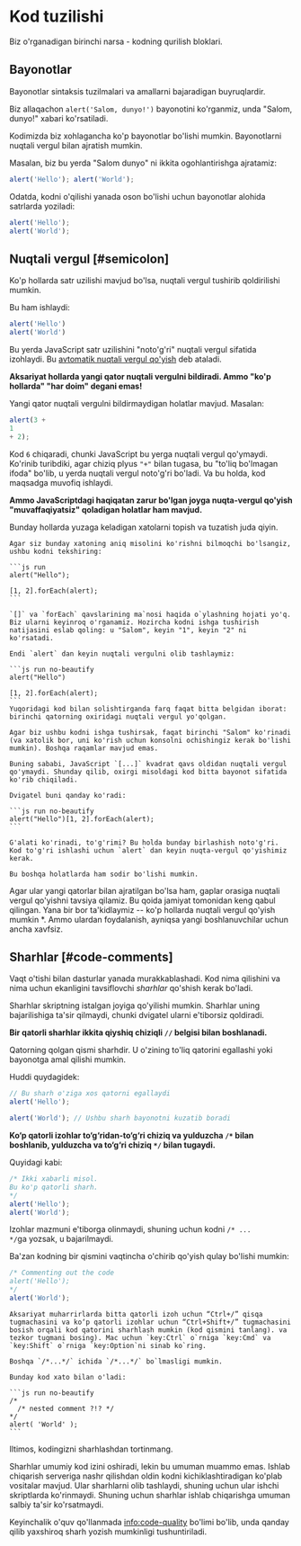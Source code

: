 # Kod tuzilishi

Biz o'rganadigan birinchi narsa - kodning qurilish bloklari.

## Bayonotlar

Bayonotlar sintaksis tuzilmalari va amallarni bajaradigan buyruqlardir.

Biz allaqachon `alert('Salom, dunyo!')` bayonotini ko'rganmiz, unda "Salom, dunyo!" xabari ko'rsatiladi. 

Kodimizda biz xohlagancha ko'p bayonotlar bo'lishi mumkin. Bayonotlarni nuqtali vergul bilan ajratish mumkin.

Masalan, biz bu yerda "Salom dunyo" ni ikkita ogohlantirishga ajratamiz:

```js run no-beautify
alert('Hello'); alert('World');
```
Odatda, kodni o'qilishi yanada oson bo'lishi uchun bayonotlar alohida satrlarda yoziladi:

```js run no-beautify
alert('Hello');
alert('World');
```

## Nuqtali vergul [#semicolon]

Ko'p hollarda satr uzilishi mavjud bo'lsa, nuqtali vergul tushirib qoldirilishi mumkin.

Bu ham ishlaydi:

```js run no-beautify
alert('Hello')
alert('World')
```
Bu yerda JavaScript satr uzilishini "noto'g'ri" nuqtali vergul sifatida izohlaydi. Bu [avtomatik nuqtali vergul qo'yish](https://tc39.github.io/ecma262/#sec-automatic-semicolon-insertion) deb ataladi.

**Aksariyat hollarda yangi qator nuqtali vergulni bildiradi. Ammo "ko'p hollarda" "har doim" degani emas!**

Yangi qator nuqtali vergulni bildirmaydigan holatlar mavjud. Masalan:

```js run no-beautify
alert(3 +
1
+ 2);
```

Kod `6` chiqaradi, chunki JavaScript bu yerga nuqtali vergul qo'ymaydi. Ko'rinib turibdiki, agar chiziq plyus `"+"` bilan tugasa, bu "to'liq bo'lmagan ifoda" bo'lib, u yerda nuqtali vergul noto'g'ri bo'ladi. Va bu holda, kod maqsadga muvofiq ishlaydi.

**Ammo JavaScriptdagi haqiqatan zarur bo'lgan joyga nuqta-vergul qo'yish "muvaffaqiyatsiz" qoladigan holatlar ham mavjud.**

Bunday hollarda yuzaga keladigan xatolarni topish va tuzatish juda qiyin.

````smart header="Xatoga misol"
Agar siz bunday xatoning aniq misolini ko'rishni bilmoqchi bo'lsangiz, ushbu kodni tekshiring:

```js run
alert("Hello");

[1, 2].forEach(alert);
```

`[]` va `forEach` qavslarining ma`nosi haqida o`ylashning hojati yo'q. Biz ularni keyinroq o'rganamiz. Hozircha kodni ishga tushirish natijasini eslab qoling: u "Salom", keyin "1", keyin "2" ni ko'rsatadi.

Endi `alert` dan keyin nuqtali vergulni olib tashlaymiz:

```js run no-beautify
alert("Hello")

[1, 2].forEach(alert);
```
Yuqoridagi kod bilan solishtirganda farq faqat bitta belgidan iborat: birinchi qatorning oxiridagi nuqtali vergul yo'qolgan.

Agar biz ushbu kodni ishga tushirsak, faqat birinchi "Salom" ko'rinadi (va xatolik bor, uni ko'rish uchun konsolni ochishingiz kerak bo'lishi mumkin). Boshqa raqamlar mavjud emas.

Buning sababi, JavaScript `[...]` kvadrat qavs oldidan nuqtali vergul qo'ymaydi. Shunday qilib, oxirgi misoldagi kod bitta bayonot sifatida ko'rib chiqiladi.

Dvigatel buni qanday ko'radi:

```js run no-beautify
alert("Hello")[1, 2].forEach(alert);
```

G'alati ko'rinadi, to'g'rimi? Bu holda bunday birlashish noto'g'ri. Kod to'g'ri ishlashi uchun `alert` dan keyin nuqta-vergul qo'yishimiz kerak.

Bu boshqa holatlarda ham sodir bo'lishi mumkin.
````

Agar ular yangi qatorlar bilan ajratilgan bo'lsa ham, gaplar orasiga nuqtali vergul qo'yishni tavsiya qilamiz. Bu qoida jamiyat tomonidan keng qabul qilingan. Yana bir bor ta'kidlaymiz -- ko'p hollarda nuqtali vergul qo'yish mumkin *. Ammo ulardan foydalanish, ayniqsa yangi boshlanuvchilar uchun ancha xavfsiz.

## Sharhlar [#code-comments]

Vaqt o'tishi bilan dasturlar yanada murakkablashadi. Kod nima qilishini va nima uchun ekanligini tavsiflovchi *sharhlar* qo'shish kerak bo'ladi.

Sharhlar skriptning istalgan joyiga qo'yilishi mumkin. Sharhlar uning bajarilishiga ta'sir qilmaydi, chunki dvigatel ularni e'tiborsiz qoldiradi.

**Bir qatorli sharhlar ikkita qiyshiq chiziqli `//` belgisi bilan boshlanadi.**

Qatorning qolgan qismi sharhdir. U o'zining to'liq qatorini egallashi yoki bayonotga amal qilishi mumkin.

Huddi quydagidek:
```js run
// Bu sharh o'ziga xos qatorni egallaydi
alert('Hello');

alert('World'); // Ushbu sharh bayonotni kuzatib boradi
```

**Ko‘p qatorli izohlar to‘g‘ridan-to‘g‘ri chiziq va yulduzcha <code>/&#42;</code> bilan boshlanib, yulduzcha va to‘g‘ri chiziq <code>&#42;/</code> bilan tugaydi.**

Quyidagi kabi:

```js run
/* Ikki xabarli misol.
Bu ko'p qatorli sharh.
*/
alert('Hello');
alert('World');
```

Izohlar mazmuni e'tiborga olinmaydi, shuning uchun kodni <code>/&#42; ... &#42;/</code>ga yozsak, u bajarilmaydi.

Ba'zan kodning bir qismini vaqtincha o'chirib qo'yish qulay bo'lishi mumkin:

```js run
/* Commenting out the code
alert('Hello');
*/
alert('World');
```

```smart header="Issiq tugmalardan foydalaning!"
Aksariyat muharrirlarda bitta qatorli izoh uchun “Ctrl+/” qisqa tugmachasini va ko‘p qatorli izohlar uchun “Ctrl+Shift+/” tugmachasini bosish orqali kod qatorini sharhlash mumkin (kod qismini tanlang). va tezkor tugmani bosing). Mac uchun `key:Ctrl` o`rniga `key:Cmd` va `key:Shift` o`rniga `key:Option`ni sinab ko`ring.
```

````warn header="Ichki izohlar qo'llab-quvvatlanmaydi!"
Boshqa `/*...*/` ichida `/*...*/` bo`lmasligi mumkin.

Bunday kod xato bilan o'ladi:

```js run no-beautify
/*
  /* nested comment ?!? */
*/
alert( 'World' );
```
````

Iltimos, kodingizni sharhlashdan tortinmang.

Sharhlar umumiy kod izini oshiradi, lekin bu umuman muammo emas. Ishlab chiqarish serveriga nashr qilishdan oldin kodni kichiklashtiradigan ko'plab vositalar mavjud. Ular sharhlarni olib tashlaydi, shuning uchun ular ishchi skriptlarda ko'rinmaydi. Shuning uchun sharhlar ishlab chiqarishga umuman salbiy ta'sir ko'rsatmaydi.

Keyinchalik o'quv qo'llanmada <info:code-quality> bo'limi bo'lib, unda qanday qilib yaxshiroq sharh yozish mumkinligi tushuntiriladi.